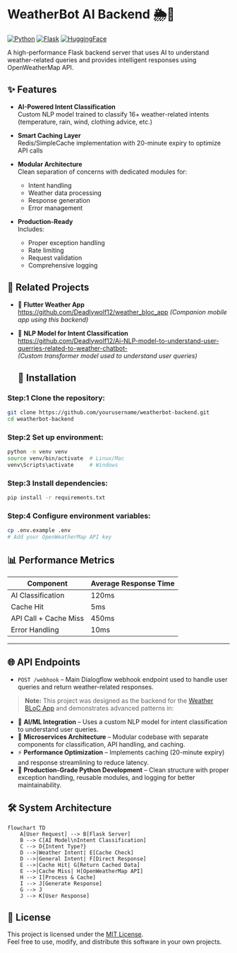 # WeatherBot AI Backend 🌦️🤖

[![Python](https://img.shields.io/badge/Python-3.8+-blue.svg)](https://www.python.org/)
[![Flask](https://img.shields.io/badge/Flask-2.0+-green.svg)](https://flask.palletsprojects.com/)
[![HuggingFace](https://img.shields.io/badge/HuggingFace-Transformers-orange.svg)](https://huggingface.co/)

A high-performance Flask backend server that uses AI to understand weather-related queries and provides intelligent responses using OpenWeatherMap API.

## ✨ Features

- **AI-Powered Intent Classification**  
  Custom NLP model trained to classify 16+ weather-related intents (temperature, rain, wind, clothing advice, etc.)
  
- **Smart Caching Layer**  
  Redis/SimpleCache implementation with 20-minute expiry to optimize API calls

- **Modular Architecture**  
  Clean separation of concerns with dedicated modules for:
  - Intent handling
  - Weather data processing
  - Response generation
  - Error management

- **Production-Ready**  
  Includes:
  - Proper exception handling
  - Rate limiting
  - Request validation
  - Comprehensive logging
 ## 🔗 Related Projects

- 📱 **Flutter Weather App**  
 https://github.com/Deadlywolf12/weather_bloc_app
  *(Companion mobile app using this backend)*

- 🧠 **NLP Model for Intent Classification**  
 https://github.com/Deadlywolf12/Ai-NLP-model-to-understand-user-querries-related-to-weather-chatbot-  
  *(Custom transformer model used to understand user queries)*

  ## 🚀 Installation

### Step:1 Clone the repository:

```bash
git clone https://github.com/yourusername/weatherbot-backend.git
cd weatherbot-backend
```

### Step:2 Set up environment:

```bash
python -m venv venv
source venv/bin/activate  # Linux/Mac
venv\Scripts\activate     # Windows
```

### Step:3 Install dependencies:

```bash
pip install -r requirements.txt
```

### Step:4 Configure environment variables:

```bash
cp .env.example .env
# Add your OpenWeatherMap API key
```


## 📊 Performance Metrics

| Component             | Average Response Time |
|----------------------|------------------------|
| AI Classification     | 120ms                 |
| Cache Hit             | 5ms                   |
| API Call + Cache Miss | 450ms                 |
| Error Handling        | 10ms                  |

---

## 🌐 API Endpoints

- `POST /webhook` – Main Dialogflow webhook endpoint used to handle user queries and return weather-related responses.


> **Note:** This project was designed as the backend for the [Weather BLoC App](https://github.com/Deadlywolf12/weather_bloc_app) and demonstrates advanced patterns in:

- 🤖 **AI/ML Integration** – Uses a custom NLP model for intent classification to understand user queries.
- 🧩 **Microservices Architecture** – Modular codebase with separate components for classification, API handling, and caching.
- ⚡ **Performance Optimization** – Implements caching (20-minute expiry) and response streamlining to reduce latency.
- 🐍 **Production-Grade Python Development** – Clean structure with proper exception handling, reusable modules, and logging for better maintainability.







## 🛠️ System Architecture

```mermaid
flowchart TD
    A[User Request] --> B[Flask Server]
    B --> C[AI Model\nIntent Classification]
    C --> D{Intent Type?}
    D -->|Weather Intent| E[Cache Check]
    D -->|General Intent| F[Direct Response]
    E -->|Cache Hit| G[Return Cached Data]
    E -->|Cache Miss| H[OpenWeatherMap API]
    H --> I[Process & Cache]
    I --> J[Generate Response]
    G --> J
    J --> K[User Response]
```

## 📝 License

This project is licensed under the [MIT License](LICENSE).  
Feel free to use, modify, and distribute this software in your own projects.




